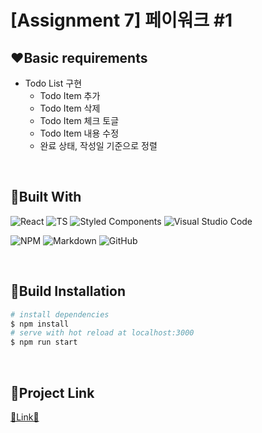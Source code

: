 # [Assignment 7] 페이워크 #1

## ❤Basic requirements

- Todo List 구현
   - Todo Item 추가
   - Todo Item 삭제
   - Todo Item 체크 토글
   - Todo Item 내용 수정
   - 완료 상태, 작성일 기준으로 정렬 

<br>

## 🧡Built With

![React](https://img.shields.io/badge/react-%2320232a.svg?style=for-the-badge&logo=react&logoColor=%2361DAFB)
![TS](https://img.shields.io/badge/TypeScript-2f74c0?style=for-the-badge&logo=typescript&logoColor=white)
![Styled Components](https://img.shields.io/badge/styled--components-DB7093?style=for-the-badge&logo=styled-components&logoColor=white)
![Visual Studio Code](https://img.shields.io/badge/VisualStudioCode-0078d7.svg?style=for-the-badge&logo=visual-studio-code&logoColor=white)

![NPM](https://img.shields.io/badge/NPM-%23000000.svg?style=for-the-badge&logo=npm&logoColor=white)
![Markdown](https://img.shields.io/badge/markdown-%23000000.svg?style=for-the-badge&logo=markdown&logoColor=white)
![GitHub](https://img.shields.io/badge/github-%23121011.svg?style=for-the-badge&logo=github&logoColor=white)

<br>

## 💛Build Installation

```bash
# install dependencies
$ npm install
# serve with hot reload at localhost:3000
$ npm run start
```

<br>


## 💚Project Link

<a href="https://wanted-paywork-project.netlify.app/" target="_blank">🌟Link🌟</a>


<br>




